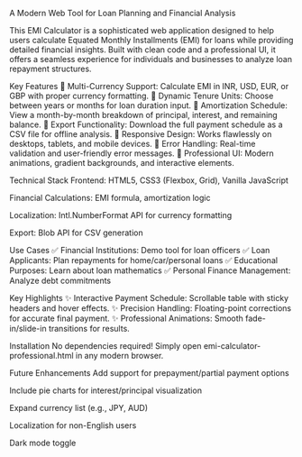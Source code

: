 A Modern Web Tool for Loan Planning and Financial Analysis

This EMI Calculator is a sophisticated web application designed to help users calculate Equated Monthly Installments (EMI) for loans while providing detailed financial insights. Built with clean code and a professional UI, it offers a seamless experience for individuals and businesses to analyze loan repayment structures.

Key Features
🔹 Multi-Currency Support: Calculate EMI in INR, USD, EUR, or GBP with proper currency formatting.
🔹 Dynamic Tenure Units: Choose between years or months for loan duration input.
🔹 Amortization Schedule: View a month-by-month breakdown of principal, interest, and remaining balance.
🔹 Export Functionality: Download the full payment schedule as a CSV file for offline analysis.
🔹 Responsive Design: Works flawlessly on desktops, tablets, and mobile devices.
🔹 Error Handling: Real-time validation and user-friendly error messages.
🔹 Professional UI: Modern animations, gradient backgrounds, and interactive elements.

Technical Stack
Frontend: HTML5, CSS3 (Flexbox, Grid), Vanilla JavaScript

Financial Calculations: EMI formula, amortization logic

Localization: Intl.NumberFormat API for currency formatting

Export: Blob API for CSV generation

Use Cases
✅ Financial Institutions: Demo tool for loan officers
✅ Loan Applicants: Plan repayments for home/car/personal loans
✅ Educational Purposes: Learn about loan mathematics
✅ Personal Finance Management: Analyze debt commitments

Key Highlights
✨ Interactive Payment Schedule: Scrollable table with sticky headers and hover effects.
✨ Precision Handling: Floating-point corrections for accurate final payment.
✨ Professional Animations: Smooth fade-in/slide-in transitions for results.

Installation
No dependencies required! Simply open emi-calculator-professional.html in any modern browser.

Future Enhancements
Add support for prepayment/partial payment options

Include pie charts for interest/principal visualization

Expand currency list (e.g., JPY, AUD)

Localization for non-English users

Dark mode toggle
